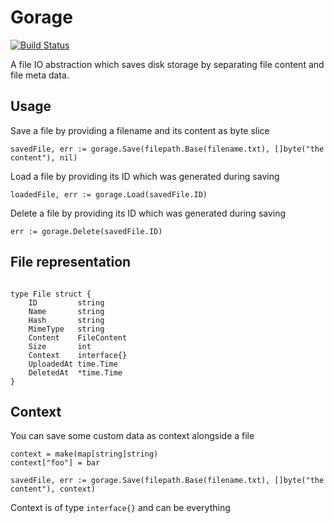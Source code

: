 Gorage
===

[![Build Status](https://travis-ci.org/Slemgrim/gorage.svg?branch=master)](https://travis-ci.org/Slemgrim/gorage)

A file IO abstraction which saves disk storage by separating file content and file meta data.

Usage
---

Save a file by providing a filename and its content as byte slice
``` golang
savedFile, err := gorage.Save(filepath.Base(filename.txt), []byte("the content"), nil)
```

Load a file by providing its ID which was generated during saving

``` golang
loadedFile, err := gorage.Load(savedFile.ID)
```

Delete a file by providing its ID which was generated during saving

``` golang
err := gorage.Delete(savedFile.ID)
```

File representation
---

``` golang

type File struct {
	ID         string
	Name       string
	Hash       string
	MimeType   string
	Content    FileContent
	Size       int
	Context    interface{}
	UploadedAt time.Time
	DeletedAt  *time.Time
}

```


Context
---

You can save some custom data as context alongside a file

``` golang
context = make(map[string]string)
context["foo"] = bar

savedFile, err := gorage.Save(filepath.Base(filename.txt), []byte("the content"), context)
```

Context is of type ```interface{}``` and can be everything
